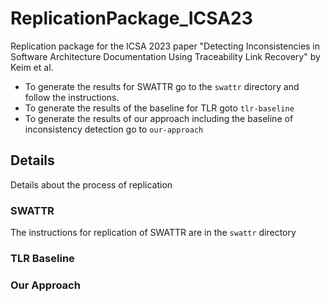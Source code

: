 # ReplicationPackage_ICSA23
Replication package for the ICSA 2023 paper "Detecting Inconsistencies in Software Architecture Documentation Using Traceability Link Recovery" by Keim et al.

* To generate the results for SWATTR go to the `swattr` directory and follow the instructions.
* To generate the results of the baseline for TLR goto `tlr-baseline`
* To generate the results of our approach including the baseline of inconsistency detection go to `our-approach`

## Details
Details about the process of replication

### SWATTR
The instructions for replication of SWATTR are in the `swattr` directory

### TLR Baseline

### Our Approach
